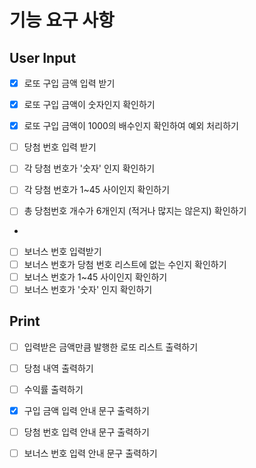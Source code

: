 # 기능 요구 사항
## User Input
- [x] 로또 구입 금액 입력 받기
- [x] 로또 구입 금액이 숫자인지 확인하기
- [x] 로또 구입 금액이 1000의 배수인지 확인하여 예외 처리하기

- [ ] 당첨 번호 입력 받기
- [ ] 각 당첨 번호가 '숫자' 인지 확인하기
- [ ] 각 당첨 번호가 1~45 사이인지 확인하기
- [ ] 총 당첨번호 개수가 6개인지 (적거나 많지는 않은지) 확인하기
- 
- [ ] 보너스 번호 입력받기
- [ ] 보너스 번호가 당첨 번호 리스트에 없는 수인지 확인하기
- [ ] 보너스 번호가 1~45 사이인지 확인하기
- [ ] 보너스 번호가 '숫자' 인지 확인하기

## Print
- [ ] 입력받은 금액만큼 발행한 로또 리스트 출력하기
- [ ] 당첨 내역 출력하기
- [ ] 수익률 출력하기

- [x] 구입 금액 입력 안내 문구 출력하기
- [ ] 당첨 번호 입력 안내 문구 출력하기
- [ ] 보너스 번호 입력 안내 문구 출력하기